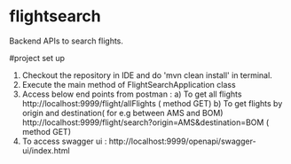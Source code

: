 # flightsearch
Backend APIs to search flights.

#project set up
1) Checkout the repository in IDE and do 'mvn clean install' in terminal.
2) Execute the main method of FlightSearchApplication class
3) Access below end points from postman :
   a) To get all flights
      http://localhost:9999/flight/allFlights ( method GET)
   b) To get flights by origin and destination( for e.g between AMS and BOM)  
      http://localhost:9999/flight/search?origin=AMS&destination=BOM  ( method GET)
4) To access swagger ui : http://localhost:9999/openapi/swagger-ui/index.html
